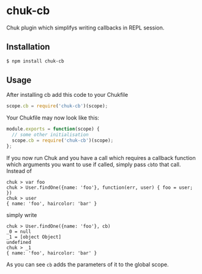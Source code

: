# chuk-cb

Chuk plugin which simplifys writing callbacks in REPL session.

## Installation

```bash
$ npm install chuk-cb
```

## Usage

After installing cb add this code to your Chukfile

```js
scope.cb = require('chuk-cb')(scope);
```

Your Chukfile may now look like this:

```js
module.exports = function(scope) {
  // some other initialisation
  scope.cb = require('chuk-cb')(scope);
};
```

If you now run Chuk and you have a call which requires a callback function
which arguments you want to use if called, simply pass `cb`to that call.
Instead of

```
chuk > var foo
chuk > User.findOne({name: 'foo'}, function(err, user) { foo = user; })
chuk > user
{ name: 'foo', haircolor: 'bar' }
```

simply write

```
chuk > User.findOne({name: 'foo'}, cb)
_0 = null
_1 = [object Object]
undefined
chuk > _1
{ name: 'foo', haircolor: 'bar' }
```

As you can see `cb` adds the parameters of it to the global scope.
